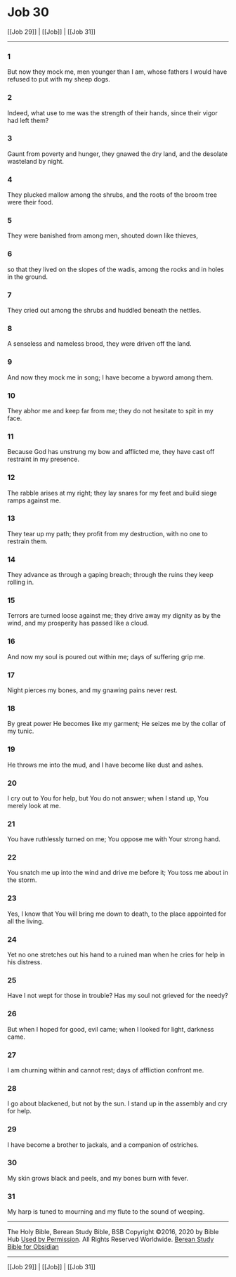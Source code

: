 # Job 30

[[Job 29]] | [[Job]] | [[Job 31]]

---

### 1
But now they mock me, men younger than I am, whose fathers I would have refused to put with my sheep dogs.

### 2
Indeed, what use to me was the strength of their hands, since their vigor had left them?

### 3
Gaunt from poverty and hunger, they gnawed the dry land, and the desolate wasteland by night.

### 4
They plucked mallow among the shrubs, and the roots of the broom tree were their food.

### 5
They were banished from among men, shouted down like thieves,

### 6
so that they lived on the slopes of the wadis, among the rocks and in holes in the ground.

### 7
They cried out among the shrubs and huddled beneath the nettles.

### 8
A senseless and nameless brood, they were driven off the land.

### 9
And now they mock me in song; I have become a byword among them.

### 10
They abhor me and keep far from me; they do not hesitate to spit in my face.

### 11
Because God has unstrung my bow and afflicted me, they have cast off restraint in my presence.

### 12
The rabble arises at my right; they lay snares for my feet and build siege ramps against me.

### 13
They tear up my path; they profit from my destruction, with no one to restrain them.

### 14
They advance as through a gaping breach; through the ruins they keep rolling in.

### 15
Terrors are turned loose against me; they drive away my dignity as by the wind, and my prosperity has passed like a cloud.

### 16
And now my soul is poured out within me; days of suffering grip me.

### 17
Night pierces my bones, and my gnawing pains never rest.

### 18
By great power He becomes like my garment; He seizes me by the collar of my tunic.

### 19
He throws me into the mud, and I have become like dust and ashes.

### 20
I cry out to You for help, but You do not answer; when I stand up, You merely look at me.

### 21
You have ruthlessly turned on me; You oppose me with Your strong hand.

### 22
You snatch me up into the wind and drive me before it; You toss me about in the storm.

### 23
Yes, I know that You will bring me down to death, to the place appointed for all the living.

### 24
Yet no one stretches out his hand to a ruined man when he cries for help in his distress.

### 25
Have I not wept for those in trouble? Has my soul not grieved for the needy?

### 26
But when I hoped for good, evil came; when I looked for light, darkness came.

### 27
I am churning within and cannot rest; days of affliction confront me.

### 28
I go about blackened, but not by the sun. I stand up in the assembly and cry for help.

### 29
I have become a brother to jackals, and a companion of ostriches.

### 30
My skin grows black and peels, and my bones burn with fever.

### 31
My harp is tuned to mourning and my flute to the sound of weeping.

---

The Holy Bible, Berean Study Bible, BSB
Copyright ©2016, 2020 by Bible Hub
[Used by Permission](https://berean.bible/terms.htm). All Rights Reserved Worldwide.
[Berean Study Bible for Obsidian](https://github.com/gapmiss/berean-study-bible-for-obsidian)

---

[[Job 29]] | [[Job]] | [[Job 31]]

